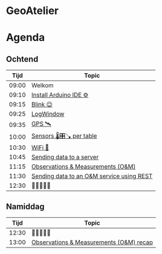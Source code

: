 # GeoAtelier

# Agenda

## Ochtend

| Tijd  | Topic |
| ----- | ----------- |
| 09:00 | Welkom
| 09:10 | [Install Arduino IDE ⚙️](https://github.com/flagis/GeoAtelier/tree/main/0_Installatie)
| 09:15 | [Blink 😉]()
| 09:25 | [LogWindow]()
| 09:35 | [GPS 🛰️]()
| 10:00 | [Sensors 🌡️🎛️🪠 per table]()
| 10:30 | [WiFi 📶]()
| 10:45 | [Sending data to a server]()
| 11:15 | [Observations & Measurements (O&M)]()
| 11:30 | [Sending data to an O&M service using REST]()
| 12:30 | 🍕🍕🍕🍕🍕

## Namiddag

| Tijd  | Topic |
| ----- | ----------- |
| 12:30 | 🍕🍕🍕🍕🍕
| 13:00 | [Observations & Measurements (O&M) recap]()
